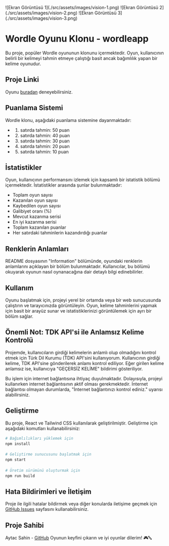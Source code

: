 <div style="display: flex; gap: 20px; overflow-x: auto;">
    ![Ekran Görüntüsü 1](./src/assets/images/vision-1.png)
    ![Ekran Görüntüsü 2](./src/assets/images/vision-2.png)
    ![Ekran Görüntüsü 3](./src/assets/images/vision-3.png)
</div>

# Wordle Oyunu Klonu - wordleapp

Bu proje, popüler Wordle oyununun klonunu içermektedir. Oyun, kullanıcının belirli bir kelimeyi tahmin etmeye çalıştığı basit ancak bağımlılık yapan bir kelime oyunudur.

## Proje Linki

Oyunu [buradan](https://wordleapp-pi.vercel.app/) deneyebilirsiniz.

## Puanlama Sistemi

Wordle klonu, aşağıdaki puanlama sistemine dayanmaktadır:

- 1. satırda tahmin: 50 puan
- 2. satırda tahmin: 40 puan
- 3. satırda tahmin: 30 puan
- 4. satırda tahmin: 20 puan
- 5. satırda tahmin: 10 puan

## İstatistikler

Oyun, kullanıcının performansını izlemek için kapsamlı bir istatistik bölümü içermektedir. İstatistikler arasında şunlar bulunmaktadır:

- Toplam oyun sayısı
- Kazanılan oyun sayısı
- Kaybedilen oyun sayısı
- Galibiyet oranı (%)
- Mevcut kazanma serisi
- En iyi kazanma serisi
- Toplam kazanılan puanlar
- Her satırdaki tahminlerin kazandırdığı puanlar

## Renklerin Anlamları

README dosyasının "Information" bölümünde, oyundaki renklerin anlamlarını açıklayan bir bölüm bulunmaktadır. Kullanıcılar, bu bölümü okuyarak oyunun nasıl oynanacağına dair detaylı bilgi edinebilirler.

## Kullanım

Oyunu başlatmak için, projeyi yerel bir ortamda veya bir web sunucusunda çalıştırın ve tarayıcınızda görüntüleyin. Oyun, kelime tahminlerini yapmak için basit bir arayüz sunar ve istatistiklerinizi görüntülemek için ayrı bir bölüm sağlar.

## Önemli Not: TDK API'si ile Anlamsız Kelime Kontrolü

Projemde, kullanıcıların girdiği kelimelerin anlamlı olup olmadığını kontrol etmek için Türk Dil Kurumu (TDK) API'sini kullanıyorum. Kullanıcının girdiği kelime, TDK API'sine gönderilerek anlamı kontrol ediliyor. Eğer girilen kelime anlamsız ise, kullanıcıya "GEÇERSİZ KELİME" bildirimi gösteriliyor.

Bu işlem için internet bağlantısına ihtiyaç duyulmaktadır. Dolayısıyla, projeyi kullanırken internet bağlantısının aktif olması gerekmektedir. İnternet bağlantısı olmayan durumlarda, "İnternet bağlantınızı kontrol ediniz." uyarısı alabilirsiniz.

## Geliştirme

Bu proje, React ve Tailwind CSS kullanılarak geliştirilmiştir. Geliştirme için aşağıdaki komutları kullanabilirsiniz:

```bash
# Bağımlılıkları yüklemek için
npm install

# Geliştirme sunucusunu başlatmak için
npm start

# Üretim sürümünü oluşturmak için
npm run build
```

## Hata Bildirimleri ve İletişim

Proje ile ilgili hatalar bildirmek veya diğer konularda iletişime geçmek için [GitHub Issues](https://github.com/AytacSahin/twitter-backend-project/issues) sayfasını kullanabilirsiniz.

## Proje Sahibi

Aytac Sahin - [GitHub](https://github.com/AytacSahin)
Oyunun keyfini çıkarın ve iyi oyunlar dilerim! 🎮🔤